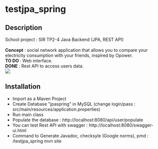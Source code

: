# testjpa_spring
<h2>Description</h2>
School project : SIR TP2-4 Java Backend (JPA, REST API)<br><br>
<b>Concept</b> : social network application that allows you to compare your electricity consumption with your friends, inspired by Opower.<br>
<b>TO DO </b>: Web interface.
<br><b>DONE</b> : Rest API to access users data.<br>
<img src="https://user-images.githubusercontent.com/31796081/36879851-fa103886-1dc5-11e8-8575-b6e5c164ed1f.png">
<h2>Installation</h2>
<ul>
<li>Import as a Maven Project</li>
<li>Create Database "jpaspring" in MySQL (change login/pass : src/main/resources/application.properties)</li>
<li>Run main class</li>
<li>Populate the database : http://localhost:8080/api/user/populate</li>
<li>You can test Rest API with swagger : http://localhost:8080/swagger-ui.html</li>
<li>Command to Generate Javadoc, checksyle (Google norms), pmd : <myworkspace>/testjpa_spring mvn site</li>
</ul>
